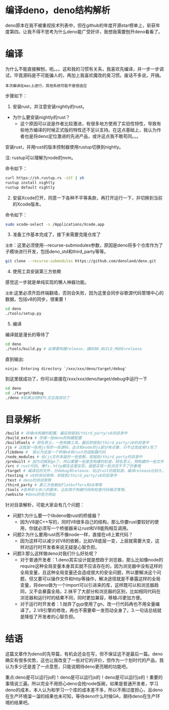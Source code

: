 # 编译deno，deno结构解析
deno原本在我不被重视技术列表中，但在github的年度开源star榜单上，斩获年度第四。让我不得不思考为什么deno能广受好评，我想我需要刨开deno看看了。

# 编译
为什么不能直接解刨，呃。。。这和我的习惯有关系，我喜欢先编译，并一步一步调试，毕竟源码是不可能骗人的，再加上我喜欢魔改的臭习惯。废话不多说，开搞。

`本次编译在mac上进行，其他系统可能不是很适应`

步骤如下：
1. 安装rust，并注意安装nightly的rust。

* 为什么要安装nightly的rust？
    * 这个原因可以说是作者比较激进，有很多地方使用了实验性特性，导致有些地方编译的时候正式版的特性还不足以支持。在这点基础上，我认为作者也是将deno定位激进的先进产品，或许这点我不敢苟同。。。


安装rust，并用rust的版本控制器使用rustup切换到nightly。

注: rustup可以理解为node的nvm。

命令如下：
```sh
curl https://sh.rustup.rs -sSf | sh
rustup install nightly
rustup default nightly
```

2. 安装Xcode打开，同意一下各种不平等条款，再打开运行一下，并切换到当前的Xcode版本。

命令如下：
```sh
sudo xcode-select -s /Applications/Xcode.app
```

3. 准备工作基本完成了，接下来需要克隆仓库了

`注意`：这里必须使用--recurse-submodules参数，原因是deno将多个仓库作为了子模块进行开发，包括deno_std和third_party等等。
```sh
git clone --recurse-submodules https://github.com/denoland/deno.git
```

4. 使用工具安装第三方依赖

感觉这一步就是单纯实现的懒人神器功能。

`注意`:这里必须开启终端翻墙，否则会失败，因为这里会同步谷歌源代码管理中心的数据，包括v8的同步，很重要！
```sh
cd deno
./tools/setup.py
```

5. 编译

编译就是漫长的等待了
```sh
cd deno
./tools/build.py # 如果要构建release，请DENO_BUILD_MODE=release
```
直到输出:
```
ninja: Entering directory `/xxx/xxx/deno/target/debug'
```
到这里就成功了，你可以直接在/xxx/xxx/deno/target/debug中运行一下
```sh
cd deno
cd ./target/debug 
./deno #如果出现REPL交互就成功了
```

# 目录解析
```sh
/build # 存储v8构建的配置，最后软链到/third_party/v8的目录中
/build_extra # 存储一些deno的构建配置
/buildtools # 顾名思义，一些构建工具，最后软链到/third_party/v8的目录中
/js # 这就是一些用js写的一些源码，这点和node的js部分有点像，只不过改成用ts写了
/libdeno #  我认为这是一个桥接v8和rust的适配器代码
/node_modules # 给/js文件夹装的一些依赖，软链到/third_party的目录中
/prebuilt # 因为切换到gn了，所以需要一些是否构建的检查，顾名思义，预构建的一些文件，都是自己生成的
/src # rust代码。像fs，http都在这里实现，就是实现一些浏览干不了的事情
/target # 编译后的文件，分debug和release，玩过rust的就知道，编译release比较久，因为编译器要做代码折叠
/testing # v8的测试用例，软链到/third_party/v8的目录中
/test # deno的测试用例
/third_party # 第三方依赖如flatbuffers和v8等等
/tools #各种杂七杂八的脚本，比如用于构建代码和检查代码格式等等。
/website #deno的官方网站
```
针对目录解析，可能大家会有几个问题：
* 问题1:为什么要一个libdeno做rust的桥接器？
    * 因为V8是C++写的，同时V8很多自己的结构，那么你要rust要较好的使用，你就必须写一个桥接器来让rust和V8能购相互调用。
* 问题2:为什么要用rust而不像node一样，直接在v8上累代码？
    * 因为这样可以减少对V8的依赖，比如V8底层一变，上层就需要大变，这样对运行时开发者来说无疑是心智负担。
* 问题3:那么这样做deno对我们什么好处呢？
    * 对于普通开发者：1.deno其实设计就是想趋于浏览器，那么比如像node的require这种全局变量本身其实就不应该存在的，因为浏览器中没有这样的全局变量，且这种全局变量还会造成很大的安全问题，所以要解决这个问题，但又要可以操作文件和http等操作，解决途径就是不暴露这样的全局变量，将deno做为一个import可以引进来的库，这样既可以和浏览器趋同，又不会暴露全局。2.抹平了大部分和浏览器的区别，比如相同代码在浏览器和运行时的结果不同，同时更加兼容，移植JS更加方便。
    * 对于运行时开发者：1.抛弃了gyp使用了gn，改一行代码再也不用全量编译了。2.V8引擎的修改，再也不需要牵一发而动全身了。3.一句话总结就是降低了开发者的心智负担。

# 结语
这篇文章作为deno的先导篇，有机会还会在写，但不保证这不是最后一篇。deno确实有很多优势，这也让我改变了一些对它的评价，但作为一个划时代的产品，我认为多少还是差了一点意思，只能说期待deno更亮眼的功能吧。

重点:deno是可以运行js的！deno是可以运行js的！deno是可以运行js的！重要的事情说三遍。所以完全不用担心deno会抢node饭碗，如果是普通开发者，学习deno的成本，本人认为和学习一个库的成本差不多，所以不用过度担心，且deno在生产环境溜一溜的结果也未可知，等待deno什么时候GA，期待deno在生产环境的结果吧。